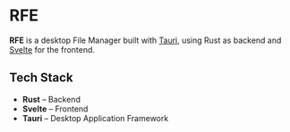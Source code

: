 # RFE

**RFE** is a desktop File Manager built with [Tauri](https://tauri.app/), using Rust as backend and [Svelte](https://svelte.dev/) for the frontend.

## Tech Stack

- **Rust** – Backend
- **Svelte** – Frontend
- **Tauri** – Desktop Application Framework